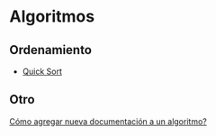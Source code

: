 # Algoritmos

## Ordenamiento

- [Quick Sort](./Ordenamiento/Quick-Sort.md)

## Otro

[Cómo agregar nueva documentación a un algoritmo?](./CONTRIBUTING.md)
